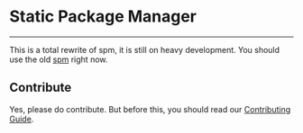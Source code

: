 # Static Package Manager

---------------------------

This is a total rewrite of spm, it is still on heavy development.
You should use the old [spm](https://github.com/spmjs/spm) right now.

## Contribute

Yes, please do contribute. But before this, you should read our [Contributing Guide](https://github.com/spmjs/spm2/blob/master/CONTRIBUTING.md).
